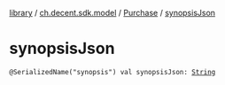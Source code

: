[library](../../index.md) / [ch.decent.sdk.model](../index.md) / [Purchase](index.md) / [synopsisJson](./synopsis-json.md)

# synopsisJson

`@SerializedName("synopsis") val synopsisJson: `[`String`](https://kotlinlang.org/api/latest/jvm/stdlib/kotlin/-string/index.html)